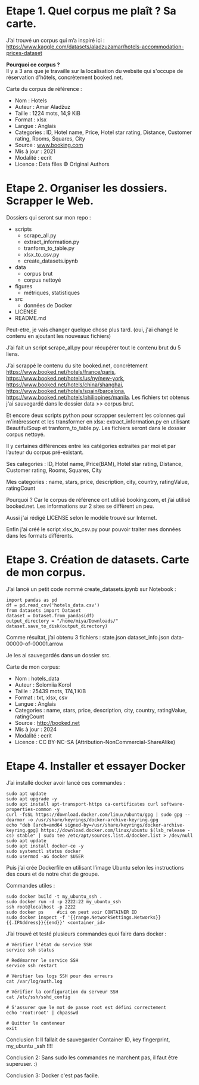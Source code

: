 # Etape 1. Quel corpus me plaît ? Sa carte.

J’ai trouvé un corpus qui m’a inspiré ici : https://www.kaggle.com/datasets/aladzuzamar/hotels-accommodation-prices-dataset 

<b>Pourquoi ce corpus ?</b>
<br>Il y a 3 ans que je travaille sur la localisation du website qui s'occupe de réservation d'hôtels, concrètement booked.net.

Carte du corpus de référence :

* Nom : Hotels
* Auteur : Amar Aladžuz
* Taille : 1224 mots, 14,9 KiB
* Format : xlsx
* Langue : Anglais
* Categories : ID, Hotel name, Price, Hotel star rating, Distance, Customer rating, Rooms, Squares, City
* Source : www.booking.com
* Mis à jour : 2021
* Modalité : ecrit
* Licence : Data files © Original Authors

# Etape 2. Organiser les dossiers. Scrapper le Web.

Dossiers qui seront sur mon repo :

* scripts
	* scrape_all.py
	* extract_information.py
	* tranform_to_table.py
	* xlsx_to_csv.py
	* create_datasets.ipynb
* data
	* corpus brut
	* corpus nettoyé
* figures
	* métriques, statistiques
* src
	* données de Docker
* LICENSE
* README.md

Peut-etre, je vais changer quelque chose plus tard. (oui, j'ai changé le contenu en ajoutant les nouveaux fichiers)

J’ai fait un script scrape_all.py pour récupérer tout le contenu brut du 5 liens.

J’ai scrappé le contenu du site booked.net, concrètement https://www.booked.net/hotels/france/paris, https://www.booked.net/hotels/us/ny/new-york, https://www.booked.net/hotels/china/shanghai, https://www.booked.net/hotels/spain/barcelona, https://www.booked.net/hotels/philippines/manila. Les fichiers txt obtenus j'ai sauvegardé dans le dossier data >> corpus brut.

Et encore deux scripts python pour scrapper seulement les colonnes qui m'intèressent et les transformer en xlsx: extract_information.py en utilisant BeautifulSoup et tranform_to_table.py. Les fichiers seront dans le dossier corpus nettoyé.

Il y  certaines différences entre les catégories extraites par moi et par l’auteur du corpus pré-existant.

Ses categories : ID, Hotel name, Price(BAM), Hotel star rating,	Distance, Customer rating, Rooms, Squares, City

Mes categories : name, stars, price, description, city, country, ratingValue, ratingCount

Pourquoi ? Car le corpus de référence ont utilisé booking.com, et j’ai utilisé booked.net. Les informations sur 2 sites se diffèrent un peu.

Aussi j'ai rédigé LICENSE selon le modèle trouvé sur Internet.

Enfin j'ai créé le script xlsx_to_csv.py pour pouvoir traiter mes données dans les formats différents.

# Etape 3. Création de datasets. Carte de mon corpus.

J’ai lancé un petit code nommé create_datasets.ipynb sur Notebook :

```
import pandas as pd
df = pd.read_csv('hotels_data.csv')
from datasets import Dataset
dataset = Dataset.from_pandas(df)
output_directory = "/home/miya/Downloads/"
dataset.save_to_disk(output_directory)
```

Comme résultat, j’ai obtenu 3 fichiers :
state.json
dataset_info.json
data-00000-of-00001.arrow

Je les ai sauvegardés dans un dossier src.

Carte de mon corpus:

* Nom : hotels_data
* Auteur : Solomiia Korol
* Taille : 25439 mots, 174,1 KiB
* Format : txt, xlsx, csv
* Langue : Anglais
* Categories : name, stars, price, description, city, country, ratingValue, ratingCount
* Source : http://booked.net
* Mis à jour : 2024
* Modalité : ecrit
* Licence : CC BY-NC-SA (Attribution-NonCommercial-ShareAlike)

# Etape 4. Installer et essayer Docker

J’ai installé docker avoir lancé ces commandes :

```
sudo apt update
sudo apt upgrade -y
sudo apt install apt-transport-https ca-certificates curl software-properties-common -y
curl -fsSL https://download.docker.com/linux/ubuntu/gpg | sudo gpg --dearmor -o /usr/share/keyrings/docker-archive-keyring.gpg
echo "deb [arch=amd64 signed-by=/usr/share/keyrings/docker-archive-keyring.gpg] https://download.docker.com/linux/ubuntu $(lsb_release -cs) stable" | sudo tee /etc/apt/sources.list.d/docker.list > /dev/null
sudo apt update
sudo apt install docker-ce -y
sudo systemctl status docker
sudo usermod -aG docker $USER
```

Puis j’ai crée Dockerfile en utilisant l’image Ubuntu selon les instructions des cours et de notre chat de groupe.

Commandes utiles :

```
sudo docker build -t my_ubuntu_ssh .
sudo docker run -d -p 2222:22 my_ubuntu_ssh
ssh root@localhost -p 2222
sudo docker ps     #ici on peut voir CONTAINER ID
sudo docker inspect -f '{{range.NetworkSettings.Networks}}{{.IPAddress}}{{end}}' <container_id>
```

J’ai trouvé et testé plusieurs commandes quoi faire dans docker :

```
# Vérifier l'état du service SSH
service ssh status

# Redémarrer le service SSH
service ssh restart

# Vérifier les logs SSH pour des erreurs
cat /var/log/auth.log

# Vérifier la configuration du serveur SSH
cat /etc/ssh/sshd_config

# S'assurer que le mot de passe root est défini correctement
echo 'root:root' | chpasswd

# Quitter le conteneur
exit
```

Conclusion 1: Il fallait de sauvegarder Container ID, key fingerprint, my_ubuntu _ssh !!!!

Conclusion 2: Sans sudo les commandes ne marchent pas, il faut être superuser. :)

Conclusion 3: Docker c'est pas facile.



